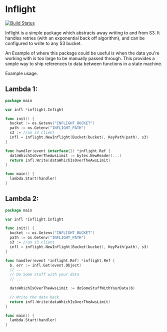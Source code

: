 # Inflight
[![Build Status](https://travis-ci.org/beeceej/inflight.svg?branch=master)](https://travis-ci.org/beeceej/inflight)

Inflight is a simple package which abstracts away writing to and from S3. It handles retries (with an exponential back off algorithm), and can be configured to write to any S3 bucket.

An Example of where this package could be useful is when the data you're working with is too large to be manually passed through. This provides a simple way to ship references to data between functions in a state machine.

Example usage.

## Lambda 1:
```go
package main

var infl *inflight.Infight

func init() {
  bucket := os.Getenv("INFLIGHT_BUCKET")
  path := os.Getenv("INFLIGHT_PATH")
  s3 := //an s3 client
  infl = inflight.NewInflight(Bucket(bucket), KeyPath(path), s3)
}

func handler(event interface{}) *inflight.Ref {
  dataWhichIsOverTheAwsLimit := bytes.NewReader(...)
  return infl.Write(dataWhichIsOverTheAwsLimit)
}

func main() {
  lambda.Start(handler)
}
```

## Lambda 2:
```go
package main

var infl *inflight.Infight

func init() {
  bucket := os.Getenv("INFLIGHT_BUCKET")
  path := os.Getenv("INFLIGHT_PATH")
  s3 := //an s3 client
  infl = inflight.NewInflight(Bucket(bucket), KeyPath(path), s3)
}

func handler(event *inflight.Ref) *inflight.Ref {
  b, err := infl.Get(event.Object)
  // ...
  // Do Some stuff with your data
  // ...

  dataWhichIsOverTheAwsLimit := doSomeStuffWithYourData(b)

  // Write the data back
  return infl.Write(dataWhichIsOverTheAwsLimit)
}

func main() {
  lambda.Start(handler)
}
```



